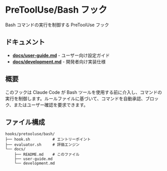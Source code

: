 # PreToolUse/Bash フック

Bash コマンドの実行を制御する PreToolUse フック

## ドキュメント

- [**docs/user-guide.md**](docs/user-guide.md) - ユーザー向け設定ガイド
- [**docs/development.md**](docs/development.md) - 開発者向け実装仕様

## 概要

このフックは Claude Code が Bash ツールを使用する前に介入し、コマンドの実行を制御します。ルールファイルに基づいて、コマンドを自動承認、ブロック、またはユーザー確認を要求できます。

## ファイル構成

```
hooks/pretooluse/bash/
├── hook.sh          # エントリーポイント
├── evaluator.sh     # 評価エンジン
└── docs/
    ├── README.md    # このファイル
    ├── user-guide.md
    └── development.md
```